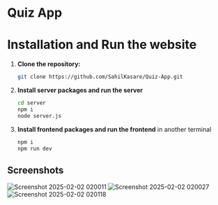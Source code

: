 # Quiz App 

# Installation and Run the website

1. **Clone the repository:**
   ```bash
   git clone https://github.com/SahilKasare/Quiz-App.git
   ```
2. **Install server packages and run the server**
   ```bash
   cd server
   npm i
   node server.js
   ```
3. **Install frontend packages and run the frontend** in another terminal
   ```bash
   npm i
   npm run dev
   ```


## Screenshots
![Screenshot 2025-02-02 020011](https://github.com/user-attachments/assets/04ed8553-0bad-44ae-b354-a8b2e6e8c865)
![Screenshot 2025-02-02 020027](https://github.com/user-attachments/assets/dcdc5579-84d2-46f2-9eaa-dd309c9969a3)
![Screenshot 2025-02-02 020118](https://github.com/user-attachments/assets/9b859e51-adde-4bec-99ea-265ad9812303)

